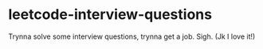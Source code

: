 # leetcode-interview-questions
Trynna solve some interview questions, trynna get a job. Sigh. (Jk I love it!)
